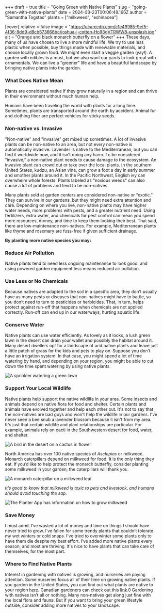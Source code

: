 +++
draft = true
title = "Going Green with Native Plants"
slug = "going-green-with-native-plants"
date = 2024-03-23T00:06:48.166Z
author = "Samantha Togstad"
plants = ["milkweed", "echinacea"]

[cover]
relative = false
image = "https://ucarecdn.com/c1e49985-9ef5-4f36-8dd9-d8cb573668bc/joshua-j-cotten-Ho93gVTRWW8-unsplash.jpg"
alt = "Orange and black monarch butterfly on a flower"
+++
These days, many of us have chosen to live a more mindful life. We try to use less plastic when possible, buy things made with renewable materials, and choose locally grown food. We might even start a veggie garden (yay!). A garden with edibles is a must, but we also want our yards to look great with ornamentals. We can live a "greener" life and have a beautiful landscape by bringing native plants into the garden.

### What Does Native Mean

Plants are considered native if they grow naturally in a region and can thrive in their environment without much human help. 

Humans have been traveling the world with plants for a long time. Sometimes, plants are transported around the earth by accident. Animal fur and clothing fiber are perfect vehicles for sticky seeds.  

### Non-native vs. Invasive

"Non-native" and "invasive" get mixed up sometimes. A lot of invasive plants can be non-native to an area, but not every non-native is automatically invasive.  Lavender is native to the Mediterranean, but you can find it worldwide now, and it isn’t doing any harm. To be considered “invasive,” a non-native plant needs to cause damage to the ecosystem. An invasive plant can crowd out or take over the local plants. In the southern United States, kudzu, an Asian vine, can grow a foot a day in early summer and smother plants around it. In the Pacific Northwest, English ivy can overwhelm whole forests. Plants labeled as "noxious weeds" can also cause a lot of problems and tend to be non-natives. 

Many plants sold at garden centers are considered non-native or “exotic.” They can survive in our gardens, but they might need extra attention and care. Depending on where you live, non-native plants may have higher water needs, more problems with pests, and a greater nutrient need. Using fertilizers, extra water, and chemicals for pest control can mean you spend more resources, money, and time to keep them looking their best. That said, there are low-maintenance non-natives.  For example, Mediterranean plants like thyme and rosemary are fuss-free if given sufficient drainage. 

**By planting more native species you may:**

### Reduce Air Pollution

Native plants tend to need less ongoing maintenance to look good, and using powered garden equipment less means reduced air pollution. 

### Use Less or No Chemicals

Because natives are adapted to the soil in a specific area, they don’t usually have as many pests or diseases that non-natives might have to battle, so you don’t need to turn to pesticides or herbicides. That, in turn, helps protect against run-off  that happens when chemicals are not applied correctly. Run-off can end up in our waterways, hurting aquatic life. 

### Conserve Water

 Native plants can use water efficiently. As lovely as it looks, a lush green lawn in the desert can drain your wallet and possibly the habitat around it. Many desert dwellers opt for a landscape of arid native plants and leave just a little patch of grass for the kids and pets to play on. Suppose you don't have an irrigation system. In that case, you might spend a lot of time watering by hand, and depending on your region, you might be able to cut down the time spent watering by using native plants. 

![A sprinkler watering a green lawn](https://ucarecdn.com/30c7c569-baf9-4340-809d-3a7c658a9223/paul-moody--zbcx0Lvsfw-unsplash.jpg)

### Support Your Local Wildlife

Native plants help support the native wildlife in your area. Some insects and animals depend on native flora for food and shelter. Certain plants and animals have evolved together and help each other out. It's not to say that the non-natives are bad guys and won't help the wildlife in our gardens. I've never seen a bee snub a lavender blossom because it isn't from my area. It's just that certain wildlife and plant relationships are particular. For example, animals rely on cacti in the Southwestern desert for food, water, and shelter. 

![A bird in the desert on a cactus in flower](https://ucarecdn.com/d72d5b01-db02-4b2c-a237-5db06e198447/oleksandr-sushko-Q1UA7LDupJc-unsplash.jpg)

North America has over 100 native species of *Asclepias* or milkweed. Monarch caterpillars depend on milkweed for food. It is the only thing they eat. If you’d like to help protect the monarch butterfly, consider planting some milkweed in your garden; the caterpillars will thank you. 

![A monarch caterpillar on a milkweed leaf](https://ucarecdn.com/b19bd450-502c-44d3-b324-e91fc2c40c75/monarchcaterpillar.jpg)

*It’s good to know that milkweed is toxic to pets and livestock, and humans should avoid touching the sap.*

![The Planter App has information on how to grow milkweed](https://ucarecdn.com/99303c92-6079-43a1-8577-c9bf3e264179/Screenshot%20(19).png "The Planter app has tips on how to grow milkweed")

### Save Money

I must admit I’ve wasted a lot of money and time on things I should have never tried to grow. I’ve fallen for some trendy plants that couldn’t tolerate my wet winters or cold snaps. I've tried to overwinter some plants only to have them die despite my best effort.  I’ve added more native plants every season, and most are thriving. It's nice to have plants that can take care of themselves, for the most part.  

### Where to Find Native Plants

Interest in gardening with natives is growing, and nurseries are paying attention. Some nurseries focus all of their time on growing native plants. If you garden in the United States, you can find out what plants are native to your region [here](https://nativeplantfinder.nwf.org/Plants). Canadian gardeners can check out this [link](https://pollinatorpartnership.ca/en/find-your-roots).0 Gardening with natives isn’t all or nothing. Many non-natives get along just fine with the local flora and fauna. But if you want to bring your green lifestyle outside, consider adding more natives to your landscape.
